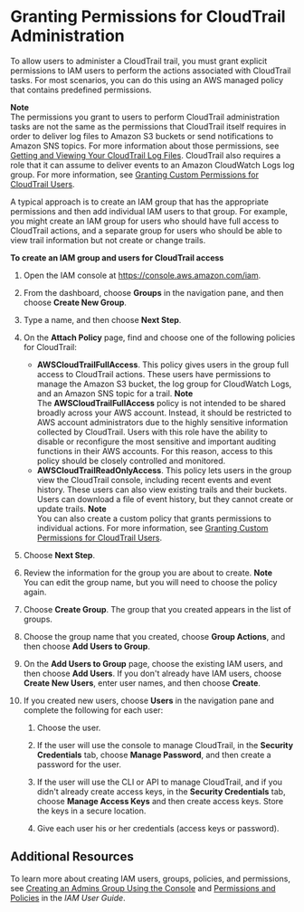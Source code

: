 # Granting Permissions for CloudTrail Administration<a name="grant-permissions-for-cloudtrail-administration"></a>

To allow users to administer a CloudTrail trail, you must grant explicit permissions to IAM users to perform the actions associated with CloudTrail tasks\. For most scenarios, you can do this using an AWS managed policy that contains predefined permissions\.

**Note**  
The permissions you grant to users to perform CloudTrail administration tasks are not the same as the permissions that CloudTrail itself requires in order to deliver log files to Amazon S3 buckets or send notifications to Amazon SNS topics\. For more information about those permissions, see [Getting and Viewing Your CloudTrail Log Files](get-and-view-cloudtrail-log-files.md)\. CloudTrail also requires a role that it can assume to deliver events to an Amazon CloudWatch Logs log group\. For more information, see [Granting Custom Permissions for CloudTrail Users](grant-custom-permissions-for-cloudtrail-users.md)\.

A typical approach is to create an IAM group that has the appropriate permissions and then add individual IAM users to that group\. For example, you might create an IAM group for users who should have full access to CloudTrail actions, and a separate group for users who should be able to view trail information but not create or change trails\.

**To create an IAM group and users for CloudTrail access**

1.  Open the IAM console at [https://console\.aws\.amazon\.com/iam](https://console.aws.amazon.com/iam)\.

1. From the dashboard, choose **Groups** in the navigation pane, and then choose **Create New Group**\. 

1. Type a name, and then choose **Next Step**\. 

1. On the **Attach Policy** page, find and choose one of the following policies for CloudTrail:
   +  **AWSCloudTrailFullAccess**\. This policy gives users in the group full access to CloudTrail actions\. These users have permissions to manage the Amazon S3 bucket, the log group for CloudWatch Logs, and an Amazon SNS topic for a trail\.
**Note**  
The **AWSCloudTrailFullAccess** policy is not intended to be shared broadly across your AWS account\. Instead, it should be restricted to AWS account administrators due to the highly sensitive information collected by CloudTrail\. Users with this role have the ability to disable or reconfigure the most sensitive and important auditing functions in their AWS accounts\. For this reason, access to this policy should be closely controlled and monitored\.
   +  **AWSCloudTrailReadOnlyAccess**\. This policy lets users in the group view the CloudTrail console, including recent events and event history\. These users can also view existing trails and their buckets\. Users can download a file of event history, but they cannot create or update trails\.
**Note**  
You can also create a custom policy that grants permissions to individual actions\. For more information, see [Granting Custom Permissions for CloudTrail Users](grant-custom-permissions-for-cloudtrail-users.md)\.

1. Choose **Next Step**\.

1. Review the information for the group you are about to create\.
**Note**  
You can edit the group name, but you will need to choose the policy again\.

1. Choose **Create Group**\. The group that you created appears in the list of groups\.

1. Choose the group name that you created, choose **Group Actions**, and then choose **Add Users to Group**\. 

1. On the **Add Users to Group** page, choose the existing IAM users, and then choose **Add Users**\. If you don't already have IAM users, choose **Create New Users**, enter user names, and then choose **Create**\. 

1. If you created new users, choose **Users** in the navigation pane and complete the following for each user: 

   1. Choose the user\.

   1. If the user will use the console to manage CloudTrail, in the **Security Credentials** tab, choose **Manage Password**, and then create a password for the user\. 

   1. If the user will use the CLI or API to manage CloudTrail, and if you didn't already create access keys, in the **Security Credentials** tab, choose **Manage Access Keys** and then create access keys\. Store the keys in a secure location\.

   1. Give each user his or her credentials \(access keys or password\)\.

## Additional Resources<a name="cloudtrail-notifications-more-info-3"></a>

To learn more about creating IAM users, groups, policies, and permissions, see [Creating an Admins Group Using the Console](https://docs.aws.amazon.com/IAM/latest/UserGuide/GSGHowToCreateAdminsGroup.html) and [Permissions and Policies](https://docs.aws.amazon.com/IAM/latest/UserGuide/PermissionsAndPolicies.html) in the *IAM User Guide*\. 